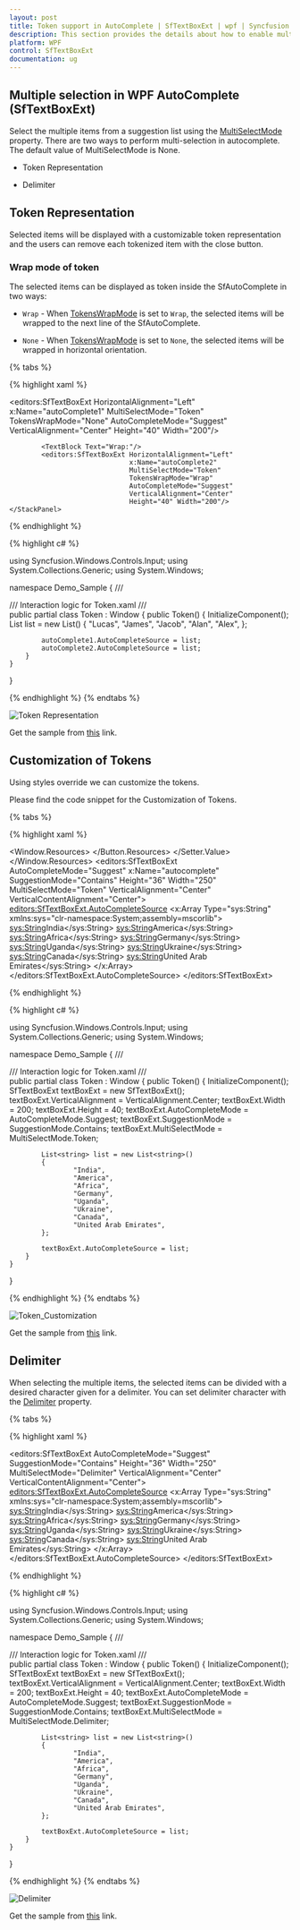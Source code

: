 ```yaml
---
layout: post
title: Token support in AutoComplete | SfTextBoxExt | wpf | Syncfusion
description: This section provides the details about how to enable multi selection mode in AutoComplete in SfTextBoxExt.
platform: WPF
control: SfTextBoxExt
documentation: ug
---
```


## Multiple selection in WPF AutoComplete (SfTextBoxExt)

Select the multiple items from a suggestion list using the [MultiSelectMode](https://help.syncfusion.com/cr/cref_files/wpf/Syncfusion.SfInput.Wpf~Syncfusion.Windows.Controls.Input.SfTextBoxExt~MultiSelectMode.html) property. There are two ways to perform multi-selection in autocomplete. The default value of MultiSelectMode is None.

* Token Representation

* Delimiter

## Token Representation

Selected items will be displayed with a customizable token representation and the users can remove each tokenized item with the close button.

### Wrap mode of token

The selected items can be displayed as token inside the SfAutoComplete in two ways:

* `Wrap` - When [TokensWrapMode](https://help.syncfusion.com/cr/cref_files/wpf/Syncfusion.SfInput.Wpf~Syncfusion.Windows.Controls.Input.SfTextBoxExt~TokensWrapMode.html) is set to `Wrap`, the selected items will be wrapped to the next line of the SfAutoComplete.

* `None` - When [TokensWrapMode](https://help.syncfusion.com/cr/cref_files/wpf/Syncfusion.SfInput.Wpf~Syncfusion.Windows.Controls.Input.SfTextBoxExt~TokensWrapMode.html) is set to `None`, the selected items will be wrapped in horizontal orientation.

{% tabs %}

{% highlight xaml %}

<Window x:Class="Demo_Sample.Token"
        xmlns="http://schemas.microsoft.com/winfx/2006/xaml/presentation"
        xmlns:x="http://schemas.microsoft.com/winfx/2006/xaml"
        xmlns:d="http://schemas.microsoft.com/expression/blend/2008"
        xmlns:editors="clr-namespace:Syncfusion.Windows.Controls.Input;assembly=Syncfusion.SfInput.Wpf"
        xmlns:mc="http://schemas.openxmlformats.org/markup-compatibility/2006"
        xmlns:local="clr-namespace:Demo_Sample"
        mc:Ignorable="d"
        Title="Token" Height="450" Width="800">
    <StackPanel VerticalAlignment="Center">
            <TextBlock Text="None:"/>
            <editors:SfTextBoxExt HorizontalAlignment="Left" 
                                  x:Name="autoComplete1" 
                                  MultiSelectMode="Token"
                                  TokensWrapMode="None"
                                  AutoCompleteMode="Suggest"
                                  VerticalAlignment="Center"
                                  Height="40" Width="200"/>

            <TextBlock Text="Wrap:"/>
            <editors:SfTextBoxExt HorizontalAlignment="Left" 
                                  x:Name="autoComplete2" 
                                  MultiSelectMode="Token"
                                  TokensWrapMode="Wrap"
                                  AutoCompleteMode="Suggest"
                                  VerticalAlignment="Center"
                                  Height="40" Width="200"/>
    </StackPanel>
</Window>

{% endhighlight %}

{% highlight c# %}

using Syncfusion.Windows.Controls.Input;
using System.Collections.Generic;
using System.Windows;

namespace Demo_Sample
{
    /// <summary>
    /// Interaction logic for Token.xaml
    /// </summary>
    public partial class Token : Window
    {
        public Token()
        {
            InitializeComponent();
            List<string> list = new List<string>()
            {
                    "Lucas",
                    "James",
                    "Jacob",
                    "Alan",
                    "Alex",
            };

            autoComplete1.AutoCompleteSource = list;
            autoComplete2.AutoCompleteSource = list;
        }
    }
}

{% endhighlight %}
{% endtabs %}

![Token Representation](Auto-Complete_images/Token.png)

Get the sample from [this](https://www.syncfusion.com/downloads/support/directtrac/general/ze/ImageMemberPath-2093350688) link.

## Customization of Tokens

Using styles override we can customize the tokens.

Please find the code snippet for the Customization of Tokens.

{% tabs %}

{% highlight xaml %}

<Window x:Class="AutoComplete_WPF.MainWindow"
        xmlns="http://schemas.microsoft.com/winfx/2006/xaml/presentation"
        xmlns:x="http://schemas.microsoft.com/winfx/2006/xaml"
        xmlns:d="http://schemas.microsoft.com/expression/blend/2008"
        xmlns:mc="http://schemas.openxmlformats.org/markup-compatibility/2006"
        xmlns:local="clr-namespace:AutoComplete_WPF"
        xmlns:editors="clr-namespace:Syncfusion.Windows.Controls.Input;assembly=Syncfusion.SfInput.Wpf" mc:Ignorable="d"
        Title="MainWindow" Height="450" Width="800">
      <Window.Resources>
        <Style  TargetType="editors:TokenItem">
            <Setter Property="Template">
                <Setter.Value>
                    <ControlTemplate TargetType="editors:TokenItem">
                        <Border x:Name="TokenBorder" Margin="4,4,2,4"  Background="Black"  CornerRadius="10"  Height="{TemplateBinding Height}" >
                            <Grid Margin="2" x:Name="TokenGrid">
                                <Grid.ColumnDefinitions>
                                    <ColumnDefinition Width="auto"/>
                                    <ColumnDefinition Width="*"/>
                                    <ColumnDefinition Width="auto"/>
                                </Grid.ColumnDefinitions>
                                    <TextBlock x:Name="TokenTextBlock" Text="{TemplateBinding Text}" Foreground="White" Grid.Column="1" Margin="2,0,2,3" VerticalAlignment="Center" Padding="4,0,0,0" />
                                    <Button Grid.Column="2" Margin="2"  x:Name="TokenCloseButton" IsTabStop="False" Background="White"  CommandParameter="{Binding RelativeSource={RelativeSource Mode=TemplatedParent}}" >
                                        <Button.Content>
                                            <TextBlock x:Name="TokenButtonContent" Text="&#xE711;" VerticalAlignment="Center" FontSize="10"  Foreground="Black" FontFamily="Segoe MDL2 Assets" />
                                        </Button.Content>
                                    <Button.Resources>
                                        <Style TargetType="{x:Type Border}">
                                            <Setter Property="CornerRadius" Value="13"/>
                                        </Style>
                                    </Button.Resources>
                                </Button>
                            </Grid>
                        </Border>
                    </ControlTemplate>
                </Setter.Value>
            </Setter>
        </Style>
    </Window.Resources>
    <editors:SfTextBoxExt AutoCompleteMode="Suggest"
                          x:Name="autocomplete"
                                  SuggestionMode="Contains"
                                  Height="36"
                                  Width="250"
                                  MultiSelectMode="Token"
                                  VerticalAlignment="Center" 
                          VerticalContentAlignment="Center">
        <editors:SfTextBoxExt.AutoCompleteSource>
            <x:Array Type="sys:String" 
             xmlns:sys="clr-namespace:System;assembly=mscorlib">
                <sys:String>India</sys:String>
                <sys:String>America</sys:String>
                <sys:String>Africa</sys:String>
                <sys:String>Germany</sys:String>
                <sys:String>Uganda</sys:String>
                <sys:String>Ukraine</sys:String>
                <sys:String>Canada</sys:String>
                <sys:String>United Arab Emirates</sys:String>
            </x:Array>
        </editors:SfTextBoxExt.AutoCompleteSource>
    </editors:SfTextBoxExt>
</Window>

{% endhighlight %}

{% highlight c# %}

using Syncfusion.Windows.Controls.Input;
using System.Collections.Generic;
using System.Windows;

namespace Demo_Sample
{
    /// <summary>
    /// Interaction logic for Token.xaml
    /// </summary>
    public partial class Token : Window
    {
        public Token()
        {
            InitializeComponent();
            SfTextBoxExt textBoxExt = new SfTextBoxExt();          
            textBoxExt.VerticalAlignment = VerticalAlignment.Center;
            textBoxExt.Width = 200;
            textBoxExt.Height = 40;
            textBoxExt.AutoCompleteMode = AutoCompleteMode.Suggest;
            textBoxExt.SuggestionMode = SuggestionMode.Contains;
            textBoxExt.MultiSelectMode = MultiSelectMode.Token;
          
            List<string> list = new List<string>()
            {
                    "India",
                    "America",
                    "Africa",
                    "Germany",
                    "Uganda",
                    "Ukraine",
                    "Canada",
                    "United Arab Emirates",
            };

            textBoxExt.AutoCompleteSource = list;
        }
    }
}

{% endhighlight %}
{% endtabs %}

![Token_Customization](Auto-Complete_images/Token_Customization.png)

Get the sample from [this](https://www.syncfusion.com/downloads/support/directtrac/general/ze/Token_Customization112174222) link.

## Delimiter

When selecting the multiple items, the selected items can be divided with a desired character given for a delimiter. You can set delimiter character with the [Delimiter](https://help.syncfusion.com/cr/cref_files/wpf/Syncfusion.SfInput.Wpf~Syncfusion.Windows.Controls.Input.SfTextBoxExt~Delimiter.html) property.

{% tabs %}

{% highlight xaml %}

<Window x:Class="AutoComplete_WPF.MainWindow"
        xmlns="http://schemas.microsoft.com/winfx/2006/xaml/presentation"
        xmlns:x="http://schemas.microsoft.com/winfx/2006/xaml"
        xmlns:d="http://schemas.microsoft.com/expression/blend/2008"
        xmlns:mc="http://schemas.openxmlformats.org/markup-compatibility/2006"
        xmlns:local="clr-namespace:AutoComplete_WPF"
        xmlns:editors="clr-namespace:Syncfusion.Windows.Controls.Input;assembly=Syncfusion.SfInput.Wpf" mc:Ignorable="d"
        Title="MainWindow" Height="450" Width="800">
    <editors:SfTextBoxExt AutoCompleteMode="Suggest"
                                  SuggestionMode="Contains"
                                  Height="36"
                                  Width="250"
                                  MultiSelectMode="Delimiter"
                                  VerticalAlignment="Center" 
                                  VerticalContentAlignment="Center">
        <editors:SfTextBoxExt.AutoCompleteSource>
            <x:Array Type="sys:String" 
             xmlns:sys="clr-namespace:System;assembly=mscorlib">
                <sys:String>India</sys:String>
                <sys:String>America</sys:String>
                <sys:String>Africa</sys:String>
                <sys:String>Germany</sys:String>
                <sys:String>Uganda</sys:String>
                <sys:String>Ukraine</sys:String>
                <sys:String>Canada</sys:String>
                <sys:String>United Arab Emirates</sys:String>
            </x:Array>
        </editors:SfTextBoxExt.AutoCompleteSource>
    </editors:SfTextBoxExt>
</Window>


{% endhighlight %}

{% highlight c# %}

using Syncfusion.Windows.Controls.Input;
using System.Collections.Generic;
using System.Windows;

namespace Demo_Sample
{
    /// <summary>
    /// Interaction logic for Token.xaml
    /// </summary>
    public partial class Token : Window
    {
        public Token()
        {
            InitializeComponent();
            SfTextBoxExt textBoxExt = new SfTextBoxExt();          
            textBoxExt.VerticalAlignment = VerticalAlignment.Center;
            textBoxExt.Width = 200;
            textBoxExt.Height = 40;
            textBoxExt.AutoCompleteMode = AutoCompleteMode.Suggest;
            textBoxExt.SuggestionMode = SuggestionMode.Contains;
            textBoxExt.MultiSelectMode = MultiSelectMode.Delimiter;
          
            List<string> list = new List<string>()
            {
                    "India",
                    "America",
                    "Africa",
                    "Germany",
                    "Uganda",
                    "Ukraine",
                    "Canada",
                    "United Arab Emirates",
            };

            textBoxExt.AutoCompleteSource = list;
        }
    }
}

{% endhighlight %}
{% endtabs %}

![Delimiter](Auto-Complete_images/Delimiter.png)

Get the sample from [this](https://www.syncfusion.com/downloads/support/directtrac/general/ze/Delimiter_WPF-520539446) link.
